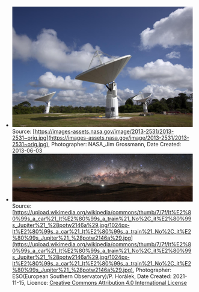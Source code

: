 * ![news-top.jpg](./news-top.jpg) Source: [https://images-assets.nasa.gov/image/2013-2531/2013-2531~orig.jpg](https://images-assets.nasa.gov/image/2013-2531/2013-2531~orig.jpg), Photographer: NASA_Jim Grossmann, Date Created: 2013-06-03
* ![page-top.jpg](./page-top.jpg) Source: [https://upload.wikimedia.org/wikipedia/commons/thumb/7/7f/It%E2%80%99s_a_car%21_It%E2%80%99s_a_train%21_No%2C_it%E2%80%99s_Jupiter%21_%28potw2146a%29.jpg/1024px-It%E2%80%99s_a_car%21_It%E2%80%99s_a_train%21_No%2C_it%E2%80%99s_Jupiter%21_%28potw2146a%29.jpg](https://upload.wikimedia.org/wikipedia/commons/thumb/7/7f/It%E2%80%99s_a_car%21_It%E2%80%99s_a_train%21_No%2C_it%E2%80%99s_Jupiter%21_%28potw2146a%29.jpg/1024px-It%E2%80%99s_a_car%21_It%E2%80%99s_a_train%21_No%2C_it%E2%80%99s_Jupiter%21_%28potw2146a%29.jpg), Photographer: ESO(European Southern Observatory)/P. Horálek, Date Created: 2021-11-15, Licence: [Creative Commons Attribution 4.0 International License](http://creativecommons.org/licenses/by/4.0/)